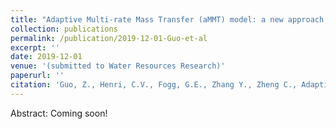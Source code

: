 ```yaml
---
title: "Adaptive Multi-rate Mass Transfer (aMMT) model: a new approach to upscale regional-scale transport under transient flow conditions"
collection: publications
permalink: /publication/2019-12-01-Guo-et-al
excerpt: ''
date: 2019-12-01
venue: '(submitted to Water Resources Research)'
paperurl: ''
citation: 'Guo, Z., Henri, C.V., Fogg, G.E., Zhang Y., Zheng C., Adaptive Multi-rate Mass Transfer (aMMT) model: a new approach to upscale regional-scale transport under transient flow conditions, in preparation'
---
```


Abstract: Coming soon!
